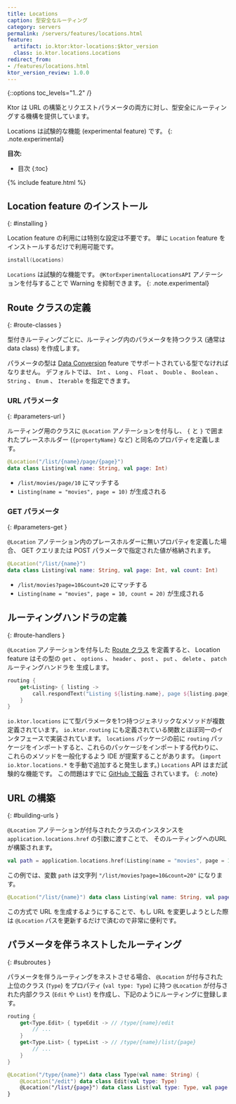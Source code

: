 ```yaml
---
title: Locations
caption: 型安全なルーティング
category: servers
permalink: /servers/features/locations.html
feature:
  artifact: io.ktor:ktor-locations:$ktor_version
  class: io.ktor.locations.Locations
redirect_from:
- /features/locations.html
ktor_version_review: 1.0.0
---
```


{::options toc_levels="1..2" /}

Ktor は URL の構築とリクエストパラメータの両方に対し、型安全にルーティングする機構を提供しています。

Locations は試験的な機能 (experimental feature) です。
{: .note.experimental}

**目次:**

* 目次
{:toc}

{% include feature.html %}

## Location feature のインストール
{: #installing }

Location feature の利用には特別な設定は不要です。
単に `Location` feature をインストールするだけで利用可能です。

```kotlin
install(Locations)
```

`Locations` は試験的な機能です。
`@KtorExperimentalLocationsAPI` アノテーションを付与することで Warning を抑制できます。
{: .note.experimental}

## Route クラスの定義
{: #route-classes }

型付きルーティングごとに、ルーティング内のパラメータを持つクラス (通常は data class) を作成します。

パラメータの型は [Data Conversion](/servers/features/data-conversion.html) feature でサポートされている型でなければなりません。
デフォルトでは、 `Int` 、 `Long` 、 `Float` 、 `Double` 、 `Boolean` 、 `String` 、 `Enum` 、 `Iterable` を指定できます。

### URL パラメータ
{: #parameters-url }

ルーティング用のクラスに `@Location` アノテーションを付与し、 `{` と `}` で囲まれたプレースホルダー (`{propertyName}` など)
と同名のプロパティを定義します。

```kotlin
@Location("/list/{name}/page/{page}")
data class Listing(val name: String, val page: Int)
```

* `/list/movies/page/10` にマッチする
* `Listing(name = "movies", page = 10)` が生成される

### GET パラメータ
{: #parameters-get }

`@Location` アノテーション内のプレースホルダーに無いプロパティを定義した場合、
GET クエリまたは POST パラメータで指定された値が格納されます。

```kotlin
@Location("/list/{name}")
data class Listing(val name: String, val page: Int, val count: Int)
```

* `/list/movies?page=10&count=20` にマッチする
* `Listing(name = "movies", page = 10, count = 20)` が生成される

## ルーティングハンドラの定義
{: #route-handlers }

`@Location` アノテーションを付与した [Route クラス](#route-classes) を定義すると、
Location feature はその型の `get` 、 `options` 、 `header` 、 `post` 、 `put` 、 `delete` 、 `patch` ルーティングハンドラを
生成します。


```kotlin
routing {
    get<Listing> { listing ->
        call.respondText("Listing ${listing.name}, page ${listing.page}")
    }
}
```

`io.ktor.locations` にて型パラメータを1つ持つジェネリックなメソッドが複数定義されています。
`io.ktor.routing` にも定義されている関数とほぼ同一のインタフェースで実装されています。
`locations` パッケージの前に `routing` パッケージをインポートすると、これらのパッケージをインポートする代わりに、
これらのメソッドを一般化するよう IDE が提案することがあります。
(`import io.ktor.locations.*` を手動で追加すると発生します。)
`Locations` API はまだ試験的な機能です。
この問題はすでに [GitHub で報告](https://github.com/ktorio/ktor/issues/368) されています。
{: .note}

## URL の構築
{: #building-urls }

`@Location` アノテーションが付与されたクラスのインスタンスを `application.locations.href` の引数に渡すことで、
そのルーティングへのURLが構築されます。

```kotlin
val path = application.locations.href(Listing(name = "movies", page = 10, count = 20))
```

この例では、変数 `path` は文字列 `"/list/movies?page=10&count=20"` になります。

```kotlin
@Location("/list/{name}") data class Listing(val name: String, val page: Int, val count: Int)
```

この方式で URL を生成するようにすることで、もし URL を変更しようとした際は `@Location` パスを更新するだけで済むので非常に便利です。

## パラメータを伴うネストしたルーティング
{: #subroutes }

パラメータを伴うルーティングをネストさせる場合、 `@Location` が付与された上位のクラス (`Type`) をプロパティ (`val type: Type`) に持つ
`@Location` が付与された内部クラス (`Edit` や `List`) を作成し、下記のようにルーティングに登録します。

```kotlin
routing {
    get<Type.Edit> { typeEdit -> // /type/{name}/edit
        // ...
    }
    get<Type.List> { typeList -> // /type/{name}/list/{page}
        // ...
    }
}
```
 
```kotlin
@Location("/type/{name}") data class Type(val name: String) {
    @Location("/edit") data class Edit(val type: Type)
    @Location("/list/{page}") data class List(val type: Type, val page: Int)
}
```